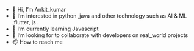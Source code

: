 - 👋 Hi, I’m Ankit_kumar
- 👀 I’m interested in python ,java and other technology such as AI & ML ,flutter, js .
- 🌱 I’m currently learning Javascript
- 💞️ I’m looking for to collaborate with developers on real_world projects
- 📫 How to reach me 

<!---
Ankit5kumar/Ankit5kumar is a ✨ special ✨ repository because its `README.md` (this file) appears on your GitHub profile.
You can click the Preview link to take a look at your changes.
--->
